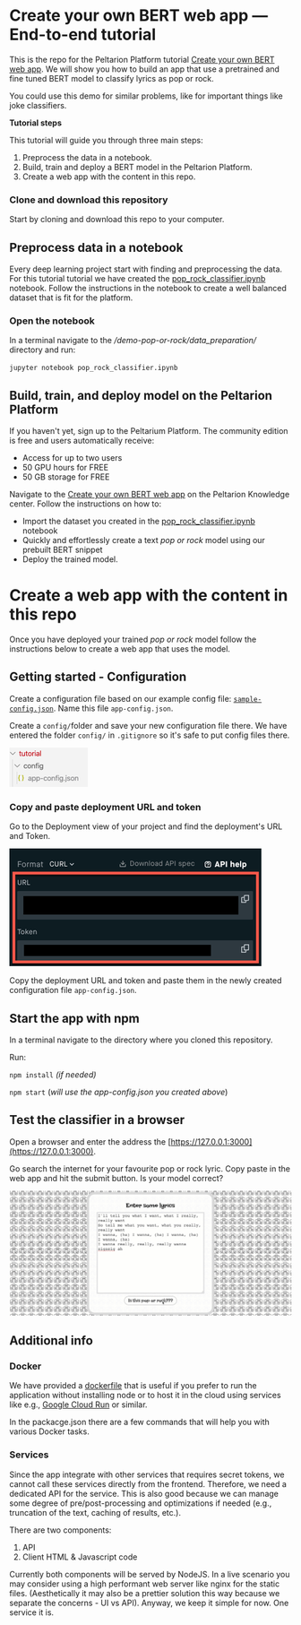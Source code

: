 # Create your own BERT web app — End-to-end tutorial

This is the repo for the Peltarion Platform tutorial [Create your own BERT web app](https://peltarion.com/knowledge-center/tutorials). We will show you how to build an app that use a pretrained and fine tuned BERT model to classify lyrics as pop or rock. 

You could use this demo for similar problems, like for important things like joke classifiers.

**Tutorial steps**

This tutorial will guide you through three main steps:
1. Preprocess the data in a notebook.
1. Build, train and deploy a BERT model in the Peltarion Platform.
1. Create a web app with the content in this repo.

### Clone and download this repository

Start by cloning and download this repo to your computer.

## Preprocess data in a notebook

Every deep learning project start with finding and preprocessing the data. For this tutorial tutorial we have created the [pop_rock_classifier.ipynb](data_preparation/pop_rock_classifier.ipynb) notebook. Follow the instructions in the notebook to create a well balanced dataset that is fit for the platform.

### Open the notebook

In a terminal navigate to the _/demo-pop-or-rock/data_preparation/_ directory and run:

`jupyter notebook pop_rock_classifier.ipynb`

## Build, train, and deploy model on the Peltarion Platform

If you haven't yet, sign up to the Peltarium Platform. The community edition is free and users automatically receive:
* Access for up to two users
* 50 GPU hours for FREE
* 50 GB storage for FREE

Navigate to the [Create your own BERT web app](https://peltarion.com/knowledge-center/tutorials) on the Peltarion Knowledge center. Follow the instructions on how to:
* Import the dataset you created in the [pop_rock_classifier.ipynb](data_preparation/pop_rock_classifier.ipynb) notebook
* Quickly and effortlessly create a text _pop or rock_ model using our prebuilt BERT snippet
* Deploy the trained model.

# Create a web app with the content in this repo

Once you have deployed your trained _pop or rock_ model follow the instructions below to create a web app that uses the model.

## Getting started - Configuration

Create a configuration file based on our example config file: [`sample-config.json`](sample-config.json). Name this file `app-config.json`.

Create a `config/`folder and save your new configuration file there. We have entered the folder `config/` in `.gitignore` so it's safe to put config files there. 

![Location of app-config.json](docs/appConfigJsonPlacement.png)

### Copy and paste deployment URL and token

Go to the Deployment view of your project and find the deployment's URL and Token.

![Deployment URL and token](docs/DeploymentURL_token.png)

Copy the deployment URL and token and paste them in the newly created configuration file `app-config.json`.



## Start the app with npm

In a terminal navigate to the directory where you cloned this repository.

Run:

`npm install` _(if needed)_

`npm start` (_will use the app-config.json you created above_)

## Test the classifier in a browser

Open a browser and enter the address the [https://127.0.0.1:3000](https://127.0.0.1:3000). 

Go search the internet for your favourite pop or rock lyric. Copy paste in the web app and hit the submit button. Is your model correct?

![Lyrics web app](docs/Lyrics_web_app.png)

## Additional info

### Docker

We have provided a [dockerfile](Dockerfile) that is useful if you prefer to run the application without installing node or to host it in the cloud using services like e.g., [Google Cloud Run](https://cloud.google.com/run/) or similar.

In the packacge.json there are a few commands that will help you with various Docker tasks.

### Services

Since the app integrate with other services that requires secret tokens, we cannot call these services directly from the frontend. 
Therefore, we need a dedicated API for the service. This is also good because we can manage some degree of pre/post-processing and optimizations if needed (e.g., truncation of the text, caching of results, etc.).

There are two components:
1. API
2. Client HTML & Javascript code

Currently both components will be served by NodeJS. In a live scenario you may consider using a high performant web server like nginx for the static files. (Aesthetically it may also be a prettier solution this way because we separate the concerns - UI vs API). Anyway, we keep it simple for now. One service it is. 

<!-- 
### Limitations

Unfortunately the model does not at all perform well at the moment. 

## License -->